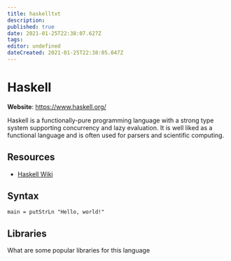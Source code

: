 ```yaml
---
title: haskelltxt
description: 
published: true
date: 2021-01-25T22:38:07.627Z
tags: 
editor: undefined
dateCreated: 2021-01-25T22:38:05.047Z
---
```


# Haskell

**Website**: <https://www.haskell.org/>

Haskell is a functionally-pure programming language with a strong type
system supporting concurrency and lazy evaluation. It is well liked as a
functional language and is often used for parsers and scientific
computing.

## Resources

-   [Haskell Wiki](https://wiki.haskell.org/Haskell)

## Syntax

``` {.haskell}
main = putStrLn "Hello, world!"
```

## Libraries

What are some popular libraries for this language
